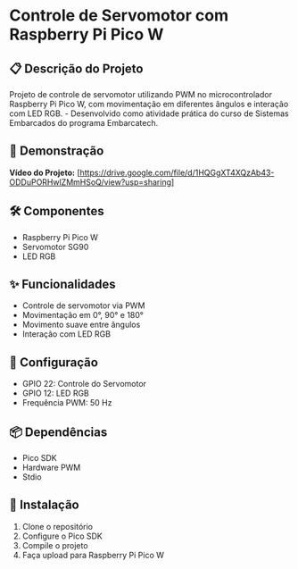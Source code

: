 # Controle de Servomotor com Raspberry Pi Pico W

## 📋 Descrição do Projeto
Projeto de controle de servomotor utilizando PWM no microcontrolador Raspberry Pi Pico W, com movimentação em diferentes ângulos e interação com LED RGB. - Desenvolvido como atividade prática do curso de Sistemas Embarcados do programa Embarcatech.


## 🎥 Demonstração
**Vídeo do Projeto:** [https://drive.google.com/file/d/1HQGgXT4XQzAb43-ODDuPORHwlZMmHSoQ/view?usp=sharing]

## 🛠 Componentes
- Raspberry Pi Pico W
- Servomotor SG90
- LED RGB

## ✨ Funcionalidades
- Controle de servomotor via PWM
- Movimentação em 0°, 90° e 180°
- Movimento suave entre ângulos
- Interação com LED RGB

## 🔧 Configuração
- GPIO 22: Controle do Servomotor
- GPIO 12: LED RGB
- Frequência PWM: 50 Hz

## 📦 Dependências
- Pico SDK
- Hardware PWM
- Stdio

## 🚀 Instalação
1. Clone o repositório
2. Configure o Pico SDK
3. Compile o projeto
4. Faça upload para Raspberry Pi Pico W
